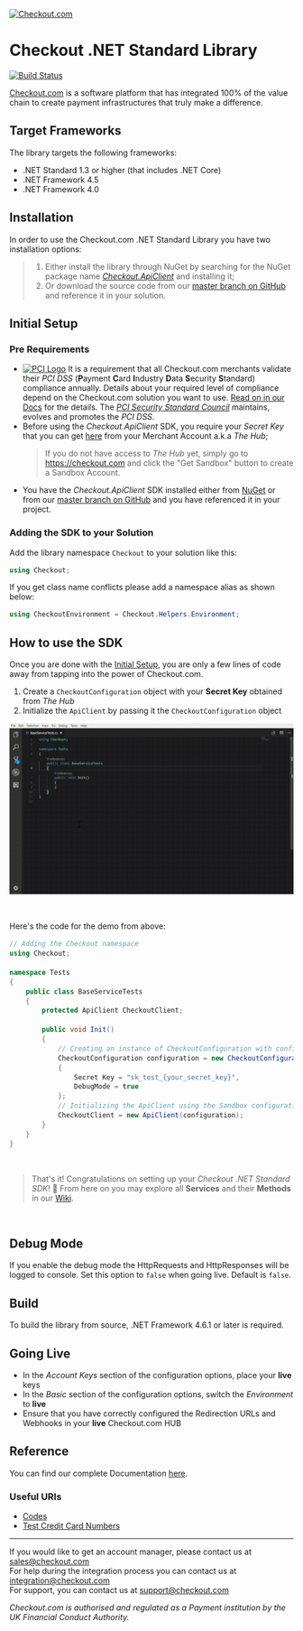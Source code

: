 [![Checkout.com](https://cdn.checkout.com/img/checkout-logo-online-payments.jpg)](https://checkout.com/)

# Checkout .NET Standard Library
[![Build Status](https://travis-ci.org/philippe-leonhardt-cko/checkout-net-library.svg?branch=develop)](https://travis-ci.org/philippe-leonhardt-cko/checkout-net-library)

[Checkout.com](https://checkout.com/) is a software platform that has integrated 100% of the value chain to create payment infrastructures that truly make a difference.

## Target Frameworks

The library targets the following frameworks: 
- .NET Standard 1.3 or higher (that includes .NET Core)
- .NET Framework 4.5
- .NET Framework 4.0

## Installation
In order to use the Checkout.com .NET Standard Library you have two installation options:
>1. Either install the library through NuGet by searching for the NuGet package name [*Checkout.ApiClient*](https://www.nuget.org/packages/Checkout.APIClient/) and installing it;
>2. Or download the source code from our [master branch on GitHub](https://github.com/checkout/checkout-net-library/tree/master) and reference it in your solution.

## Initial Setup

### Pre Requirements
- [![PCI Logo][pcilogo]](https://www.pcisecuritystandards.org/) It is a requirement that all Checkout.com merchants validate their *PCI DSS* (**P**ayment **C**ard **I**ndustry **D**ata **S**ecurity **S**tandard) compliance annually. Details about your required level of compliance depend on the Checkout.com solution you want to use. [Read on in our Docs](https://docs.checkout.com/docs/pci-compliance#section-validate-your-pci-compliance) for the details. The [*PCI Security Standard Council*](https://www.pcisecuritystandards.org/) maintains, evolves and promotes the *PCI DSS*.
- Before using the *Checkout.ApiClient* SDK, you require your *Secret Key* that you can get [here](https://docs.checkout.com/docs/business-level-administration#section-view-api-keys) from your Merchant Account a.k.a *The Hub*;
  > If you do not have access to *The Hub* yet, simply go to https://checkout.com and click the "Get Sandbox" button to create a Sandbox Account.
- You have the *Checkout.ApiClient* SDK installed either from [NuGet](https://www.nuget.org/packages/Checkout.APIClient/) or from our [master branch on GitHub](https://github.com/checkout/checkout-net-library/tree/master) and you have referenced it in your project.

### Adding the SDK to your Solution

Add the library namespace `Checkout` to your solution like this:   
```csharp
using Checkout;
```

If you get class name conflicts please add a namespace alias as shown below:
```csharp
using CheckoutEnvironment = Checkout.Helpers.Environment;
```

## How to use the SDK
Once you are done with the [Initial Setup](#initial-setup), you are only a few lines of code away from tapping into the power of Checkout.com.
1. Create a `CheckoutConfiguration` object with your **Secret Key** obtained from *The Hub*
2. Initialize the `ApiClient` by passing it the `CheckoutConfiguration` object

![Initialize the ApiClient](/img/init_ApiClient.gif)

<br />

Here's the code for the demo from above:

```csharp
// Adding the Checkout namespace
using Checkout;

namespace Tests
{
	public class BaseServiceTests
	{
		protected ApiClient CheckoutClient;

		public void Init()
		{
			// Creating an instance of CheckoutConfiguration with configurations for Sandbox
			CheckoutConfiguration configuration = new CheckoutConfiguration()
			{
				Secret Key = "sk_test_{your_secret_key}",
				DebugMode = true
			};
			// Initializing the ApiClient using the Sandbox configuration
			CheckoutClient = new ApiClient(configuration);
		}
	}
}
```

<br />

> That's it! Congratulations on setting up your *Checkout .NET Standard SDK*! :tada:
> From here on you may explore all **Services** and their **Methods** in our [Wiki](/wiki).

<br />

## Debug Mode

If you enable the debug mode the HttpRequests and HttpResponses will be logged to console. Set this option to `false` when going live. Default is `false`.

## Build

To build the library from source, .NET Framework 4.6.1 or later is required.

## Going Live

- In the _Account Keys_ section of the configuration options, place your **live** keys
- In the _Basic_ section of the configuration options, switch the _Environment_ to **live**
- Ensure that you have correctly configured the Redirection URLs and Webhooks in your **live** Checkout.com HUB

## Reference 

You can find our complete Documentation [here](http://docs.checkout.com/ "here").

### Useful URIs
- [Codes](https://docs.checkout.com/docs/codes)
- [Test Credit Card Numbers](https://docs.checkout.com/docs/testing#section-test-card-numbers)

---

If you would like to get an account manager, please contact us at sales@checkout.com  
For help during the integration process you can contact us at integration@checkout.com  
For support, you can contact us at support@checkout.com

*Checkout.com is authorised and regulated as a Payment institution by the UK Financial Conduct Authority.*

[pcilogo]: https://www.pcisecuritystandards.org/touch-icon-iphone.png (PCI Security Standard Council \(R\))
